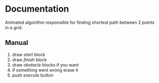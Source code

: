 # Documentation

Animated algorithm responsible for finding shortest path between 2 points in a grid.

## Manual

1. draw *start* block 
2. draw *finish* block
3. draw *obstacle* blocks if you want
4. if something went wrong erase it
5. push *execute* button